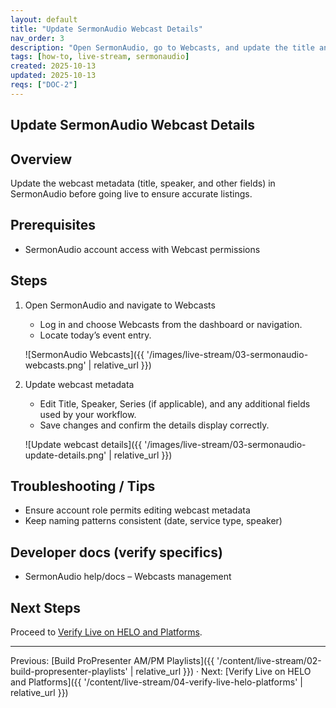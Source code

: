 ```yaml
---
layout: default
title: "Update SermonAudio Webcast Details"
nav_order: 3
description: "Open SermonAudio, go to Webcasts, and update the title and speaker."
tags: [how-to, live-stream, sermonaudio]
created: 2025-10-13
updated: 2025-10-13
reqs: ["DOC-2"]
---
```


## Update SermonAudio Webcast Details

## Overview

Update the webcast metadata (title, speaker, and other fields) in SermonAudio before going live to ensure accurate listings.

## Prerequisites

- SermonAudio account access with Webcast permissions

## Steps

1) Open SermonAudio and navigate to Webcasts
   - Log in and choose Webcasts from the dashboard or navigation.
   - Locate today’s event entry.

   ![SermonAudio Webcasts]({{ '/images/live-stream/03-sermonaudio-webcasts.png' | relative_url }})

2) Update webcast metadata
   - Edit Title, Speaker, Series (if applicable), and any additional fields used by your workflow.
   - Save changes and confirm the details display correctly.

   ![Update webcast details]({{ '/images/live-stream/03-sermonaudio-update-details.png' | relative_url }})

## Troubleshooting / Tips

- Ensure account role permits editing webcast metadata
- Keep naming patterns consistent (date, service type, speaker)

## Developer docs (verify specifics)

- SermonAudio help/docs – Webcasts management

## Next Steps

Proceed to [Verify Live on HELO and Platforms](04-verify-live-helo-platforms.md).

---

Previous: [Build ProPresenter AM/PM Playlists]({{ '/content/live-stream/02-build-propresenter-playlists' | relative_url }}) · Next: [Verify Live on HELO and Platforms]({{ '/content/live-stream/04-verify-live-helo-platforms' | relative_url }})
